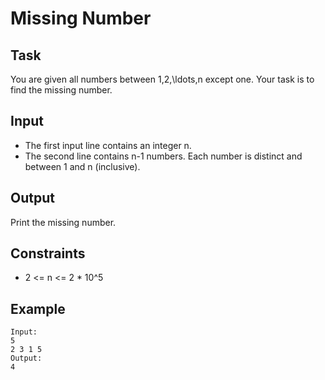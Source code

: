 # Missing Number


## Task
You are given all numbers between 1,2,\ldots,n except one. Your task is to find the missing number.


## Input
- The first input line contains an integer n.
- The second line contains n-1 numbers. Each number is distinct and between 1 and n (inclusive).


## Output
Print the missing number.


## Constraints
- 2 <= n <= 2 * 10^5


## Example
````
Input:
5
2 3 1 5
Output:
4
````